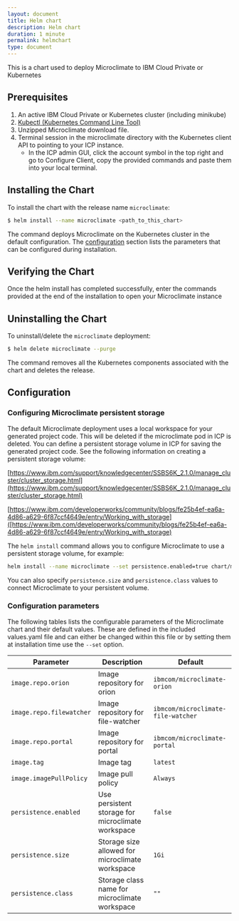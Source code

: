 ```yaml
---
layout: document
title: Helm chart
description: Helm chart
duration: 1 minute
permalink: helmchart
type: document
---
```


This is a chart used to deploy Microclimate to IBM Cloud Private or Kubernetes

## Prerequisites
1. An active IBM Cloud Private or Kubernetes cluster (including minikube)
2. [Kubectl (Kubernetes Command Line Tool)](https://kubernetes.io/docs/tasks/tools/install-kubectl/)
3. Unzipped Microclimate download file.
4. Terminal session in the microclimate directory with the Kubernetes client API to pointing to your ICP instance. 
    - In the ICP admin GUI, click the account symbol in the top right and go to Configure Client, copy the provided commands and paste them into your local terminal.

## Installing the Chart

To install the chart with the release name `microclimate`:

```bash
$ helm install --name microclimate <path_to_this_chart>
```

The command deploys Microclimate on the Kubernetes cluster in the default configuration. The [configuration](#configuration) section lists the parameters that can be configured during installation.

## Verifying the Chart

Once the helm install has completed successfully, enter the commands provided at the end of the installation to open your Microclimate instance

## Uninstalling the Chart

To uninstall/delete the `microclimate` deployment:

```bash
$ helm delete microclimate --purge
```

The command removes all the Kubernetes components associated with the chart and deletes the release.

## Configuration

### Configuring Microclimate persistent storage

The default Microclimate deployment uses a local workspace for your generated project code. This will be deleted if the microclimate pod in ICP is deleted. You can define a persistent storage volume in ICP for saving the generated project code. See the following information on creating a persistent storage volume:

[https://www.ibm.com/support/knowledgecenter/SSBS6K_2.1.0/manage_cluster/cluster_storage.html](https://www.ibm.com/support/knowledgecenter/SSBS6K_2.1.0/manage_cluster/cluster_storage.html)

[https://www.ibm.com/developerworks/community/blogs/fe25b4ef-ea6a-4d86-a629-6f87ccf4649e/entry/Working_with_storage]([https://www.ibm.com/developerworks/community/blogs/fe25b4ef-ea6a-4d86-a629-6f87ccf4649e/entry/Working_with_storage)

The `helm install` command allows you to configure Microclimate to use a persistent storage volume, for example:
```bash
helm install --name microclimate --set persistence.enabled=true chart/microclimate
```
You can also specify `persistence.size` and `persistence.class` values to connect Microclimate to your persistent volume.

### Configuration parameters

The following tables lists the configurable parameters of the Microclimate chart and their default values. These are defined in the included values.yaml file and can either be changed within this file or by setting them at installation time use the `--set` option.

| Parameter                  | Description                                     | Default                                                    |
| -----------------------    | ---------------------------------------------   | ---------------------------------------------------------- |
| `image.repo.orion`         | Image repository for orion                      | `ibmcom/microclimate-orion` |
| `image.repo.filewatcher`   | Image repository for file-watcher               | `ibmcom/microclimate-file-watcher` |
| `image.repo.portal`        | Image repository for portal                     | `ibmcom/microclimate-portal` |
| `image.tag`                | Image tag                                       | `latest`                                                         |
| `image.imagePullPolicy`         | Image pull policy                               | `Always`    |
| `persistence.enabled`      | Use persistent storage for microclimate workspace | `false` |
| `persistence.size`         | Storage size allowed for microclimate workspace   | `1Gi` |
| `persistence.class`        | Storage class name for microclimate workspace     | `""` |